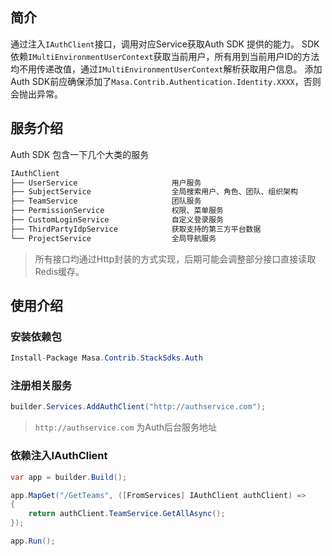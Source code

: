 ## 简介

通过注入`IAuthClient`接口，调用对应Service获取Auth SDK 提供的能力。
SDK依赖`IMultiEnvironmentUserContext`获取当前用户，所有用到当前用户ID的方法均不用传递改值，通过`IMultiEnvironmentUserContext`解析获取用户信息。
添加Auth SDK前应确保添加了`Masa.Contrib.Authentication.Identity.XXXX`，否则会抛出异常。

## 服务介绍

Auth SDK 包含一下几个大类的服务

```c#
IAuthClient
├── UserService                     用户服务
├── SubjectService                  全局搜索用户、角色、团队、组织架构
├── TeamService                     团队服务
├── PermissionService               权限、菜单服务
├── CustomLoginService              自定义登录服务
├── ThirdPartyIdpService            获取支持的第三方平台数据
└── ProjectService                  全局导航服务
```

> 所有接口均通过Http封装的方式实现，后期可能会调整部分接口直接读取Redis缓存。

## 使用介绍

### 安装依赖包

```C#
Install-Package Masa.Contrib.StackSdks.Auth
```

### 注册相关服务

```C#
builder.Services.AddAuthClient("http://authservice.com");
```

> `http://authservice.com` 为Auth后台服务地址

### 依赖注入IAuthClient

```c#
var app = builder.Build();

app.MapGet("/GetTeams", ([FromServices] IAuthClient authClient) =>
{
    return authClient.TeamService.GetAllAsync();
});

app.Run();
```
